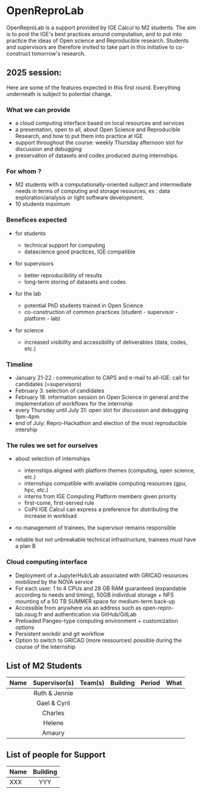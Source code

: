 # OpenReproLab

OpenReproLab is a support provided by IGE Calcul to M2 students. The aim is to pool the IGE's best practices around computation, and to put into practice the ideas of Open science and Reproducible research. Students and supervisors are therefore invited to take part in this initiative to co-construct tomorrow's research.

## 2025 session:
Here are some of the features expected in this first round. Everything underneath is subject to potential change.

### What we can provide
- a cloud computing interface based on local resources and services
- a presentation, open to all, about Open Science and Reproducible Research, and how to put them into practice at IGE
- support throughout the course: weekly Thursday afternoon slot for discussion and debugging
- preservation of datasets and codes produced during internships.

### For whom ?
- M2 students with a computationally-oriented subject and intermediate needs in terms of computing and storage resources, ex : data exploration/analysis or light software development.
- 10 students maximum

### Benefices expected
- for students
  - technical support for computing
  - datascience good practices, IGE compatible

- for supervisors
  - better reproducibility of results
  - long-term storing of datasets and codes
 
- for the lab
  - potential PhD students trained in Open Science
  - co-construction of common practices (student - supervisor - platform - lab)
 
- for science
  - increased visibility and accessibility of deliverables (data, codes, etc.)
 
### Timeline
- January 21-22 : communication to CAPS and e-mail to all-IGE: call for candidates (=supervisors)
- February 3: selection of candidates
- February 18: information session on Open Science in general and the implementation of workflows for the internship
- every Thursday until July 31: open slot for discussion and debugging 1pm-4pm
- end of July: Repro-Hackathon and election of the most reproducible intership

### The rules we set for ourselves
- about selection of internships
  - internships aligned with platform themes (computing, open science, etc.)
  - internships compatible with available computing resources (gpu, hpc, etc.)
  - interns from IGE Computing Platform members given priority
  - first-come, first-served rule
  - CoPil IGE Calcul can express a preference for distributing the increase in workload

- no management of trainees, the supervisor remains responsible
- reliable but not unbreakable technical infrastructure, trainees must have a plan B

### Cloud computing interface
- Deployment of a JupyterHub/Lab associated with GRICAD resources mobilized by the NOVA service
- For each user: 1 to 4 CPUs and 28 GB RAM guaranteed (expandable according to needs and timing), 50GB individual storage + NFS mounting of a 50 TB SUMMER space for medium-term back-up 
- Accessible from anywhere via an address such as open-repro-lab.osug.fr and authentication via GitHub/GitLab
- Preloaded Pangeo-type computing environment + customization options 
- Persistent workdir and git workflow  
- Option to switch to GRICAD (more ressources) possible during the course of the internship

##  List of M2 Students

|   Name       |  Supervisor(s)     |  Team(s)           |  Building          |    Period    | What                                   |
| -------------|:-----------------:|:----------------:|:------------------:|:------------:|:--------------------------------------:|
|              | Ruth & Jennie     |                  |                 |              |                                       |
|              | Gael & Cyril      |                  |                 |              |                                       |
|              | Charles           |                  |                 |              |                                       |
|              | Helene            |                  |                 |              |                                       |
|              | Amaury            |                  |                 |              |                                       |

##  List of people for Support

|   Name       |      Building             |
| -------------|:-------------------------:|
|       XXX       |          YYY              | 

